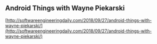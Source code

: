 ## Android Things with Wayne Piekarski
  
  [http://softwareengineeringdaily.com/2018/09/27/android-things-with-wayne-piekarski/](http://softwareengineeringdaily.com/2018/09/27/android-things-with-wayne-piekarski/)